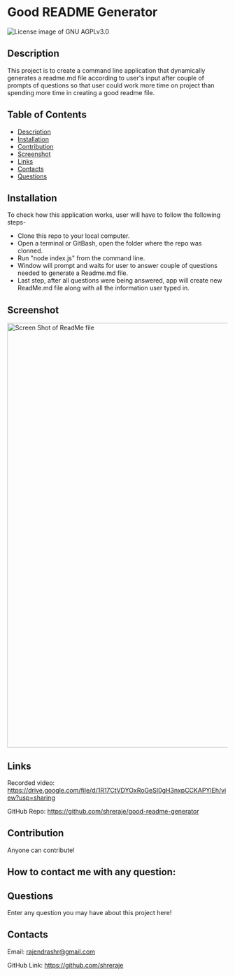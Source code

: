 # Good README Generator

<img src="https://img.shields.io/badge/License-GNU AGPLv3.0-blue.svg" alt="License image of GNU AGPLv3.0" />
  
## Description
This project is to create a command line application that dynamically generates a readme.md file according to user's input after couple of prompts of questions so that user could work more time on project than spending more time in creating a good readme file.

## Table of Contents
* [Description](#description)
* [Installation](#installation)
* [Contribution](#contribution)
* [Screenshot](#screenshot)
* [Links](#links)
* [Contacts](#contacts)
* [Questions](#questions)

## Installation
To check how this application works, user will have to follow the following steps-
- Clone this repo to your local computer.
- Open a terminal or GitBash, open the folder where the repo was clonned.
- Run "node index.js" from the command line.
- Window will prompt and waits for user to answer couple of questions needed to generate a Readme.md file.
- Last step, after all questions were being answered, app will create new ReadMe.md file along with all the information user typed in.

## Screenshot
<img width="971" alt="Screen Shot of ReadMe file" src="https://user-images.githubusercontent.com/61192734/94226537-b0aa4400-feac-11ea-8af0-dfd6aa8fc870.png">

## Links
Recorded video: https://drive.google.com/file/d/1R17CtVDYOxRoGeSI0gH3nxpCCKAPYlEh/view?usp=sharing

GitHub Repo: https://github.com/shreraje/good-readme-generator

## Contribution
Anyone can contribute!

## How to contact me with any question:

## Questions
Enter any question you may have about this project here!

## Contacts

Email:
rajendrashr@gmail.com

GitHub Link:
https://github.com/shreraje



